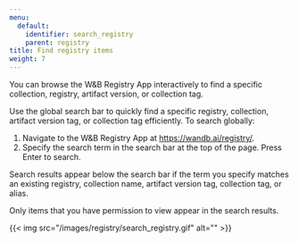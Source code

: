 ```yaml
---
menu:
  default:
    identifier: search_registry
    parent: registry
title: Find registry items 
weight: 7
---
```


You can browse the W&B Registry App interactively to find a specific collection, registry, artifact version, or collection tag.

Use the global search bar to quickly find a specific registry, collection, artifact version tag, or collection tag efficiently. To search globally:

1. Navigate to the W&B Registry App at https://wandb.ai/registry/. 
2. Specify the search term in the search bar at the top of the page. Press Enter to search.

Search results appear below the search bar if the term you specify matches an existing registry, collection name, artifact version tag, collection tag, or alias.

Only items that you have permission to view appear in the search results.

{{< img src="/images/registry/search_registry.gif" alt="" >}}